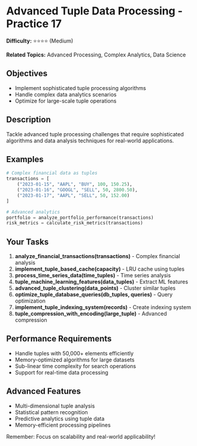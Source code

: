 # Advanced Tuple Data Processing - Practice 17

**Difficulty:** ⭐⭐⭐⭐ (Medium)

**Related Topics:** Advanced Processing, Complex Analytics, Data Science

## Objectives

- Implement sophisticated tuple processing algorithms
- Handle complex data analytics scenarios
- Optimize for large-scale tuple operations

## Description

Tackle advanced tuple processing challenges that require sophisticated algorithms and data analysis techniques for real-world applications.

## Examples

```python
# Complex financial data as tuples
transactions = [
    ("2023-01-15", "AAPL", "BUY", 100, 150.25),
    ("2023-01-16", "GOOGL", "SELL", 50, 2800.50),
    ("2023-01-17", "AAPL", "SELL", 50, 152.00)
]

# Advanced analytics
portfolio = analyze_portfolio_performance(transactions)
risk_metrics = calculate_risk_metrics(transactions)
```

## Your Tasks

1. **analyze_financial_transactions(transactions)** - Complex financial analysis
2. **implement_tuple_based_cache(capacity)** - LRU cache using tuples
3. **process_time_series_data(time_tuples)** - Time series analysis
4. **tuple_machine_learning_features(data_tuples)** - Extract ML features
5. **advanced_tuple_clustering(data_points)** - Cluster similar tuples
6. **optimize_tuple_database_queries(db_tuples, queries)** - Query optimization
7. **implement_tuple_indexing_system(records)** - Create indexing system
8. **tuple_compression_with_encoding(large_tuple)** - Advanced compression

## Performance Requirements

- Handle tuples with 50,000+ elements efficiently
- Memory-optimized algorithms for large datasets
- Sub-linear time complexity for search operations
- Support for real-time data processing

## Advanced Features

- Multi-dimensional tuple analysis
- Statistical pattern recognition
- Predictive analytics using tuple data
- Memory-efficient processing pipelines

Remember: Focus on scalability and real-world applicability!